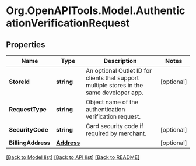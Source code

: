 # Org.OpenAPITools.Model.AuthenticationVerificationRequest
## Properties

Name | Type | Description | Notes
------------ | ------------- | ------------- | -------------
**StoreId** | **string** | An optional Outlet ID for clients that support multiple stores in the same developer app. | [optional] 
**RequestType** | **string** | Object name of the authentication verification request. | 
**SecurityCode** | **string** | Card security code if required by merchant. | [optional] 
**BillingAddress** | [**Address**](Address.md) |  | [optional] 

[[Back to Model list]](../README.md#documentation-for-models) [[Back to API list]](../README.md#documentation-for-api-endpoints) [[Back to README]](../README.md)

